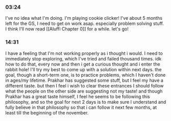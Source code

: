 ### 03:24
I've no idea what I'm doing. I'm playing cookie clicker! I've about 5 months left for the GS, I need to get on work asap. especially problem solving stuff. I think I'll now read [[Aluffi Chapter 0]] for a while. let's go!

### 14:31
I have a feeling that I'm not working properly as i thought i would. I need to immediately stop exploring, which I've tried and failed thousand times. idk how to do that, every now and then i get a curious thought and i enter the rabbit hole! I'll try my best to come up with a solution within next days. the goal, though a short-term one, is to practice problems, which I haven't done in ages/my lifetime. Prakhar has suggested some stuff, but I feel my have a different taste. but then I feel i wish to clear these entrances I should follow what the people on the other side are suggesting not my taste! and though Prakhar has a great taste himself, I feel he seems to be following this philosophy, and so the goal for next 2 days is to make sure I understand and fully believe in that philosophy so that i can follow it next few months, at least till the beginning of the november.
